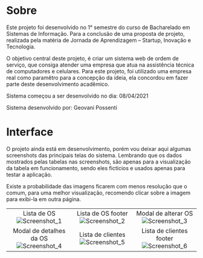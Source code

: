 # Sobre

Este projeto foi desenvolvido no 1° semestre do curso de Bacharelado em Sistemas de Informação. Para a conclusão de uma proposta de projeto, realizada pela matéria de Jornada de Aprendizagem – Startup, Inovação e Tecnologia. 

O objetivo central deste projeto, é criar um sistema web de ordem de serviço, que consiga atender uma empresa que atua na assistência técnica de computadores e celulares. 
Para este projeto, foi utilizado uma empresa real como paramêtro para a concepção da ideia, ela concordou em fazer parte deste desenvolvimento acadêmico.

Sistema começou a ser desenvolvido no dia: 08/04/2021

Sistema desenvolvido por: Geovani Possenti

# Interface

O projeto ainda está em desenvolvimento, porém vou deixar aqui algumas screenshots das principais telas do sistema. Lembrando que os dados mostrados pelas tabelas nas screenshots, são apenas para a visualização da tabela em funcionamento, sendo eles fictícios e usados apenas para testar a aplicação.

Existe a probabilidade das imagens ficarem com menos resolução que o comum, para uma melhor visualização, recomendo clicar sobre a imagem para exibi-la em outra página.

| | | |
|:-------------------------:|:-------------------------:|:-------------------------:|
| Lista de OS ![Screenshot_1](https://user-images.githubusercontent.com/79884348/118429650-8b22b280-b6a8-11eb-9933-cd05a3ff13b8.png) | Lista de OS footer ![Screenshot_2](https://user-images.githubusercontent.com/79884348/118429654-8cec7600-b6a8-11eb-9741-24efba5f77f4.png) | Modal de alterar OS ![Screenshot_3](https://user-images.githubusercontent.com/79884348/118429657-8e1da300-b6a8-11eb-8bdc-5ade6f838e25.png)
| Modal de detalhes da OS ![Screenshot_4](https://user-images.githubusercontent.com/79884348/118429663-8fe76680-b6a8-11eb-914e-2e2dd32c1478.png) | Lista de clientes ![Screenshot_5](https://user-images.githubusercontent.com/79884348/118429666-91b12a00-b6a8-11eb-885f-afb78264a714.png) | Lista de clientes footer ![Screenshot_6](https://user-images.githubusercontent.com/79884348/118429670-937aed80-b6a8-11eb-9fb5-ac085b16ef06.png)





